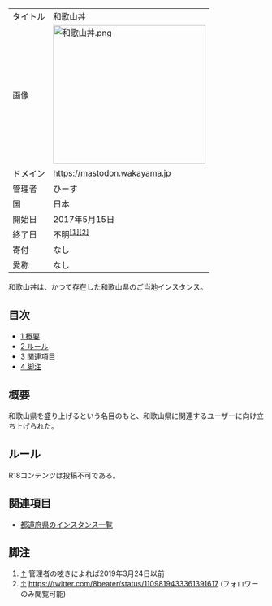 <div>

|          |                                                                                                                                                                                                                                                                                                                                                                                                                                                                                                |
|----------|------------------------------------------------------------------------------------------------------------------------------------------------------------------------------------------------------------------------------------------------------------------------------------------------------------------------------------------------------------------------------------------------------------------------------------------------------------------------------------------------|
| タイトル | 和歌山丼                                                                                                                                                                                                                                                                                                                                                                                                                                                                                       |
| 画像     | [<img src="/images/thumb/9/9c/%E5%92%8C%E6%AD%8C%E5%B1%B1%E4%B8%BC.png/300px-%E5%92%8C%E6%AD%8C%E5%B1%B1%E4%B8%BC.png" srcset="/images/thumb/9/9c/%E5%92%8C%E6%AD%8C%E5%B1%B1%E4%B8%BC.png/450px-%E5%92%8C%E6%AD%8C%E5%B1%B1%E4%B8%BC.png 1.5x, /images/thumb/9/9c/%E5%92%8C%E6%AD%8C%E5%B1%B1%E4%B8%BC.png/600px-%E5%92%8C%E6%AD%8C%E5%B1%B1%E4%B8%BC.png 2x" width="300" height="273" alt="和歌山丼.png" />](/%E3%83%95%E3%82%A1%E3%82%A4%E3%83%AB:%E5%92%8C%E6%AD%8C%E5%B1%B1%E4%B8%BC.png) |
| ドメイン | https://mastodon.wakayama.jp                                                                                                                                                                                                                                                                                                                                                                                                                                                                   |
| 管理者   | ひーす                                                                                                                                                                                                                                                                                                                                                                                                                                                                                         |
| 国       | 日本                                                                                                                                                                                                                                                                                                                                                                                                                                                                                           |
| 開始日   | 2017年5月15日                                                                                                                                                                                                                                                                                                                                                                                                                                                                                  |
| 終了日   | 不明<sup>[\[1\]](#cite_note-1)[\[2\]](#cite_note-2)</sup>                                                                                                                                                                                                                                                                                                                                                                                                                                      |
| 寄付     | なし                                                                                                                                                                                                                                                                                                                                                                                                                                                                                           |
| 愛称     | なし                                                                                                                                                                                                                                                                                                                                                                                                                                                                                           |

和歌山丼は、かつて存在した和歌山県のご当地インスタンス。

<div>

<div lang="ja" dir="ltr">

## 目次

</div>

-   [1 概要](#.E6.A6.82.E8.A6.81)
-   [2 ルール](#.E3.83.AB.E3.83.BC.E3.83.AB)
-   [3 関連項目](#.E9.96.A2.E9.80.A3.E9.A0.85.E7.9B.AE)
-   [4 脚注](#.E8.84.9A.E6.B3.A8)

</div>

## 概要

和歌山県を盛り上げるという名目のもと、和歌山県に関連するユーザーに向け立ち上げられた。

## ルール

R18コンテンツは投稿不可である。

## 関連項目

-   [都道府県のインスタンス一覧](/%E9%83%BD%E9%81%93%E5%BA%9C%E7%9C%8C%E3%81%AE%E3%82%A4%E3%83%B3%E3%82%B9%E3%82%BF%E3%83%B3%E3%82%B9%E4%B8%80%E8%A6%A7 "都道府県のインスタンス一覧")

## 脚注

<div>

1.  [↑](#cite_ref-1) 管理者の呟きによれば2019年3月24日以前
2.  [↑](#cite_ref-2) <a href="https://twitter.com/8beater/status/1109819433361391617" rel="nofollow">https://twitter.com/8beater/status/1109819433361391617</a> (フォロワーのみ閲覧可能)

</div>

</div>
